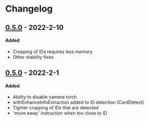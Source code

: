 # Changelog

## [0.5.0](https://github.com/vouched/vouched-android/compare/v.0.5.0...v0.5.1) - 2022-2-10

#### Added
- Cropping of IDs requires less memory
- Other stability fixes

## [0.5.0](https://github.com/vouched/vouched-android/compare/v0.4.8...v0.5.0) - 2022-2-1

#### Added
- Ability to disable camera torch
- withEnhanceInfoExtraction added to ID detection (CardDetect)
- Tighter cropping of IDs that are detected
- 'move away' instruction when too close to ID
